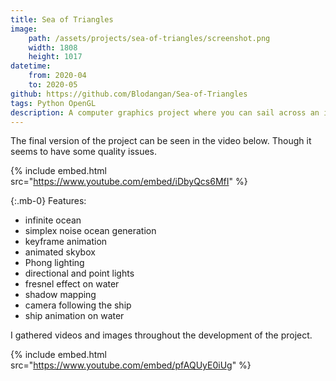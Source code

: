 ```yaml
---
title: Sea of Triangles
image:
    path: /assets/projects/sea-of-triangles/screenshot.png
    width: 1808
    height: 1017
datetime:
    from: 2020-04
    to: 2020-05
github: https://github.com/Blodangan/Sea-of-Triangles
tags: Python OpenGL
description: A computer graphics project where you can sail across an infinite sea of triangles.
---
```


The final version of the project can be seen in the video below. Though it seems to have some quality issues.

{% include embed.html src="https://www.youtube.com/embed/iDbyQcs6MfI" %}

{:.mb-0}
Features:
* infinite ocean
* simplex noise ocean generation
* keyframe animation
* animated skybox
* Phong lighting
* directional and point lights
* fresnel effect on water
* shadow mapping
* camera following the ship
* ship animation on water

I gathered videos and images throughout the development of the project.

{% include embed.html src="https://www.youtube.com/embed/pfAQUyE0iUg" %}

